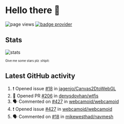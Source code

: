 # Hello there 👋

![page views](https://komarev.com/ghpvc/?username=konradlinkowski&color=brightgreen)
[![badge provider](https://anybadge.herokuapp.com/badge?label=create&message=your%20own%20badge)](https://github.com/KonradLinkowski/AnyBadge)

## Stats
![stats](https://github-readme-stats.vercel.app/api?username=KonradLinkowski&hide_title=true&show_icons=true&include_all_commits=true&count_private=true&disable_animations=true&theme=dark)

<sub><sub>Give me some stars plz :shipit:</sub></sub>

## Latest GitHub activity
<!--START_SECTION:activity-->
1. ❗️ Opened issue [#18](https://github.com/jagenjo/Canvas2DtoWebGL/issues/18) in [jagenjo/Canvas2DtoWebGL](https://github.com/jagenjo/Canvas2DtoWebGL)
2. 💪 Opened PR [#206](https://github.com/denysdovhan/wtfjs/pull/206) in [denysdovhan/wtfjs](https://github.com/denysdovhan/wtfjs)
3. 🗣 Commented on [#427](https://github.com/webcamoid/webcamoid/issues/427) in [webcamoid/webcamoid](https://github.com/webcamoid/webcamoid)
4. ❗️ Opened issue [#427](https://github.com/webcamoid/webcamoid/issues/427) in [webcamoid/webcamoid](https://github.com/webcamoid/webcamoid)
5. 🗣 Commented on [#18](https://github.com/mikewesthad/navmesh/issues/18) in [mikewesthad/navmesh](https://github.com/mikewesthad/navmesh)
<!--END_SECTION:activity-->
